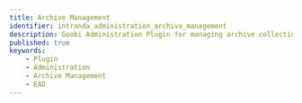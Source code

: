 ```yaml
---
title: Archive Management
identifier: intranda_administration_archive_management
description: Goobi Administration Plugin for managing archive collections
published: true
keywords:
    - Plugin
    - Administration
    - Archive Management
    - EAD
---
```

